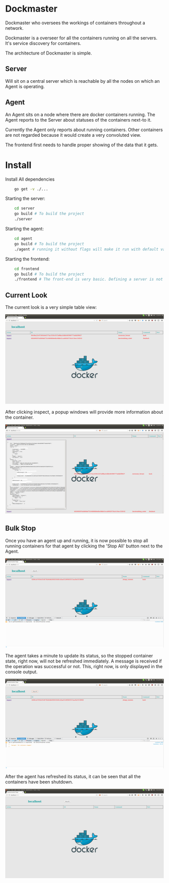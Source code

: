 Dockmaster
==========

Dockmaster who oversees the workings of containers throughout a network.

Dockmaster is a overseer for all the containers running on all the servers. It's service discovery for containers.

The architecture of Dockmaster is simple.

Server
------

Will sit on a central server which is reachable by all the nodes on which an Agent is operating.

Agent
-----

An Agent sits on a node where there are docker containers running. The Agent reports to the Server about statuses of the containers next-to it.


Currently the Agent only reports about running containers. Other containers are not regarded because it would create a very convoluted view.

The frontend first needs to handle proper showing of the data that it gets.

Install
=======

Install All dependencies

```bash
    go get -v ./...
```

Starting the server:

```bash
    cd server
    go build # To build the project
    ./server
```

Starting the agent:

```bash
    cd agent
    go build # To build the project
    ./agent # running it without flags will make it run with default values. For flags, please see the Agent's README.
```

Starting the frontend:

```bash
    cd frontend
    go build # To build the project
    ./frontend # The front-end is very basic. Defining a server is not optional. Currently it has to run where the server is running.
```

Current Look
------------

The current look is a very simple table view:

![Dockmaster](frontend1.png)

After clicking inspect, a popup windows will provide more information about the container.

![Popup](frontend2.png)

Bulk Stop
---------

Once you have an agent up and running, it is now possible to stop all running containers for that agent by clicking the 'Stop All' button next to the Agent.

![Stop All](frontend3.png)

The agent takes a minute to update its status, so the stopped container state, right now, will not be refreshed immediately. A message is received if the operation was successful or not. This, right now, is only displayed in the console output.

![Message](frontend4.png)

After the agent has refreshed its status, it can be seen that all the containers have been shutdown.

![No Containers Running For Agent](frontend5.png)
